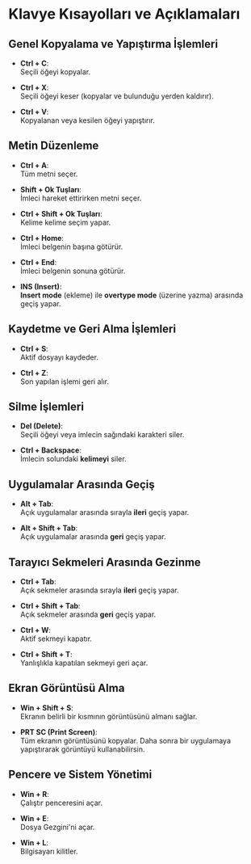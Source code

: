 # Klavye Kısayolları ve Açıklamaları

## Genel Kopyalama ve Yapıştırma İşlemleri
- **Ctrl + C**:  
  Seçili öğeyi kopyalar.

- **Ctrl + X**:  
  Seçili öğeyi keser (kopyalar ve bulunduğu yerden kaldırır).

- **Ctrl + V**:  
  Kopyalanan veya kesilen öğeyi yapıştırır.



## Metin Düzenleme
- **Ctrl + A**:  
  Tüm metni seçer.
  
- **Shift + Ok Tuşları**:  
  İmleci hareket ettirirken metni seçer.

- **Ctrl + Shift + Ok Tuşları**:  
  Kelime kelime seçim yapar.

- **Ctrl + Home**:  
  İmleci belgenin başına götürür.

- **Ctrl + End**:  
  İmleci belgenin sonuna götürür.

- **INS (Insert)**:  
**Insert mode** (ekleme) ile **overtype mode** (üzerine yazma) arasında geçiş yapar.



## Kaydetme ve Geri Alma İşlemleri
- **Ctrl + S**:  
  Aktif dosyayı kaydeder.

- **Ctrl + Z**:  
  Son yapılan işlemi geri alır.


## Silme İşlemleri
- **Del (Delete)**:  
  Seçili öğeyi veya imlecin sağındaki karakteri siler.

- **Ctrl + Backspace**:  
  İmlecin solundaki **kelimeyi** siler.



## Uygulamalar Arasında Geçiş
- **Alt + Tab**:  
  Açık uygulamalar arasında sırayla **ileri** geçiş yapar.

- **Alt + Shift + Tab**:  
  Açık uygulamalar arasında **geri** geçiş yapar.



## Tarayıcı Sekmeleri Arasında Gezinme
- **Ctrl + Tab**:  
  Açık sekmeler arasında sırayla **ileri** geçiş yapar.

- **Ctrl + Shift + Tab**:  
  Açık sekmeler arasında **geri** geçiş yapar.

- **Ctrl + W**:  
  Aktif sekmeyi kapatır.

- **Ctrl + Shift + T**:  
  Yanlışlıkla kapatılan sekmeyi geri açar.



## Ekran Görüntüsü Alma
- **Win + Shift + S**:  
  Ekranın belirli bir kısmının görüntüsünü almanı sağlar.

- **PRT SC (Print Screen)**:  
  Tüm ekranın görüntüsünü kopyalar. Daha sonra bir uygulamaya yapıştırarak görüntüyü kullanabilirsin.



## Pencere ve Sistem Yönetimi
- **Win + R**:  
  Çalıştır penceresini açar.

- **Win + E**:  
  Dosya Gezgini'ni açar.

- **Win + L**:  
  Bilgisayarı kilitler.
